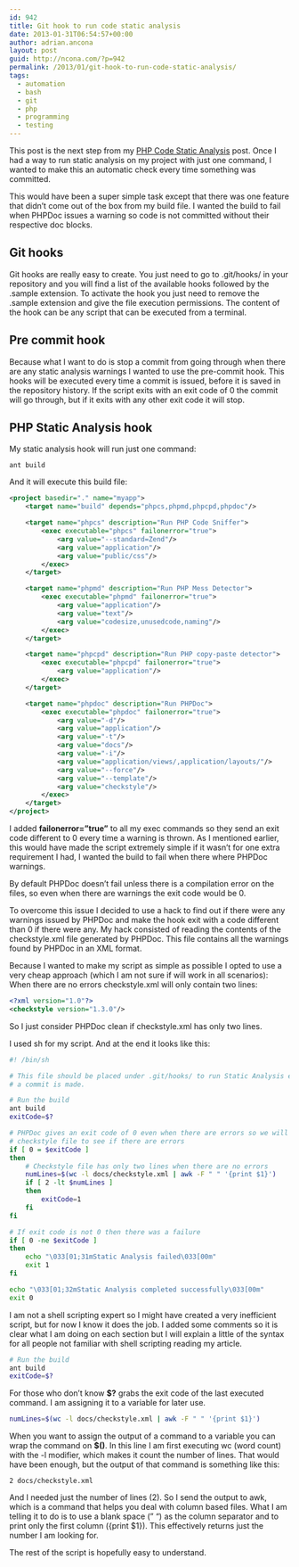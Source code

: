 ```yaml
---
id: 942
title: Git hook to run code static analysis
date: 2013-01-31T06:54:57+00:00
author: adrian.ancona
layout: post
guid: http://ncona.com/?p=942
permalink: /2013/01/git-hook-to-run-code-static-analysis/
tags:
  - automation
  - bash
  - git
  - php
  - programming
  - testing
---
```

This post is the next step from my [PHP Code Static Analysis](http://ncona.com/2012/11/php-code-static-analysis/) post. Once I had a way to run static analysis on my project with just one command, I wanted to make this an automatic check every time something was committed.

This would have been a super simple task except that there was one feature that didn&#8217;t come out of the box from my build file. I wanted the build to fail when PHPDoc issues a warning so code is not committed without their respective doc blocks.

## Git hooks

Git hooks are really easy to create. You just need to go to .git/hooks/ in your repository and you will find a list of the available hooks followed by the .sample extension. To activate the hook you just need to remove the .sample extension and give the file execution permissions. The content of the hook can be any script that can be executed from a terminal.

<!--more-->

## Pre commit hook

Because what I want to do is stop a commit from going through when there are any static analysis warnings I wanted to use the pre-commit hook. This hooks will be executed every time a commit is issued, before it is saved in the repository history. If the script exits with an exit code of 0 the commit will go through, but if it exits with any other exit code it will stop.

## PHP Static Analysis hook

My static analysis hook will run just one command:

```
ant build
```

And it will execute this build file:

```xml
<project basedir="." name="myapp">
    <target name="build" depends="phpcs,phpmd,phpcpd,phpdoc"/>

    <target name="phpcs" description="Run PHP Code Sniffer">
        <exec executable="phpcs" failonerror="true">
            <arg value="--standard=Zend"/>
            <arg value="application"/>
            <arg value="public/css"/>
        </exec>
    </target>

    <target name="phpmd" description="Run PHP Mess Detector">
        <exec executable="phpmd" failonerror="true">
            <arg value="application"/>
            <arg value="text"/>
            <arg value="codesize,unusedcode,naming"/>
        </exec>
    </target>

    <target name="phpcpd" description="Run PHP copy-paste detector">
        <exec executable="phpcpd" failonerror="true">
            <arg value="application"/>
        </exec>
    </target>

    <target name="phpdoc" description="Run PHPDoc">
        <exec executable="phpdoc" failonerror="true">
            <arg value="-d"/>
            <arg value="application"/>
            <arg value="-t"/>
            <arg value="docs"/>
            <arg value="-i"/>
            <arg value="application/views/,application/layouts/"/>
            <arg value="--force"/>
            <arg value="--template"/>
            <arg value="checkstyle"/>
        </exec>
    </target>
</project>
```

I added **failonerror=&#8221;true&#8221;** to all my exec commands so they send an exit code different to 0 every time a warning is thrown. As I mentioned earlier, this would have made the script extremely simple if it wasn&#8217;t for one extra requirement I had, I wanted the build to fail when there where PHPDoc warnings.

By default PHPDoc doesn&#8217;t fail unless there is a compilation error on the files, so even when there are warnings the exit code would be 0.

To overcome this issue I decided to use a hack to find out if there were any warnings issued by PHPDoc and make the hook exit with a code different than 0 if there were any. My hack consisted of reading the contents of the checkstyle.xml file generated by PHPDoc. This file contains all the warnings found by PHPDoc in an XML format.

Because I wanted to make my script as simple as possible I opted to use a very cheap approach (which I am not sure if will work in all scenarios): When there are no errors checkstyle.xml will only contain two lines:

```xml
<?xml version="1.0"?>
<checkstyle version="1.3.0"/>
```

So I just consider PHPDoc clean if checkstyle.xml has only two lines.

I used sh for my script. And at the end it looks like this:

```sh
#! /bin/sh

# This file should be placed under .git/hooks/ to run Static Analysis every time
# a commit is made.

# Run the build
ant build
exitCode=$?

# PHPDoc gives an exit code of 0 even when there are errors so we will check the
# checkstyle file to see if there are errors
if [ 0 = $exitCode ]
then
    # Checkstyle file has only two lines when there are no errors
    numLines=$(wc -l docs/checkstyle.xml | awk -F " " '{print $1}')
    if [ 2 -lt $numLines ]
    then
        exitCode=1
    fi
fi

# If exit code is not 0 then there was a failure
if [ 0 -ne $exitCode ]
then
    echo "\033[01;31mStatic Analysis failed\033[00m"
    exit 1
fi

echo "\033[01;32mStatic Analysis completed successfully\033[00m"
exit 0
```

I am not a shell scripting expert so I might have created a very inefficient script, but for now I know it does the job. I added some comments so it is clear what I am doing on each section but I will explain a little of the syntax for all people not familiar with shell scripting reading my article.

```sh
# Run the build
ant build
exitCode=$?
```

For those who don&#8217;t know **$?** grabs the exit code of the last executed command. I am assigning it to a variable for later use.

```sh
numLines=$(wc -l docs/checkstyle.xml | awk -F " " '{print $1}')
```

When you want to assign the output of a command to a variable you can wrap the command on **$()**. In this line I am first executing wc (word count) with the -l modifier, which makes it count the number of lines. That would have been enough, but the output of that command is something like this:

```
2 docs/checkstyle.xml
```

And I needed just the number of lines (2). So I send the output to awk, which is a command that helps you deal with column based files. What I am telling it to do is to use a blank space (&#8221; &#8220;) as the column separator and to print only the first column ({print $1}). This effectively returns just the number I am looking for.

The rest of the script is hopefully easy to understand.
